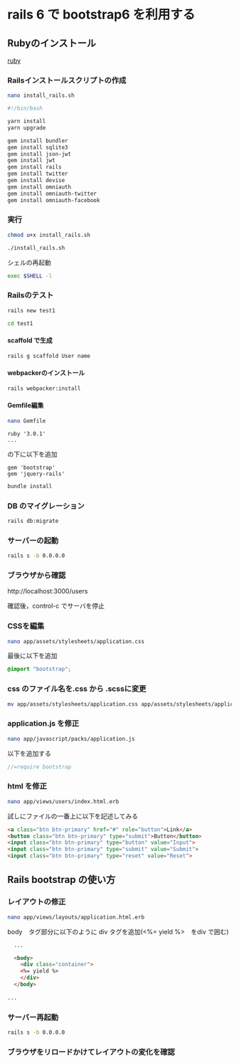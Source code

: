 # rails 6 で bootstrap6 を利用する


## Rubyのインストール

[ruby](./ruby.md)



### Railsインストールスクリプトの作成

```bash
nano install_rails.sh
```

```bash
#!/bin/bash

yarn install
yarn upgrade

gem install bundler
gem install sqlite3
gem install json-jwt
gem install jwt
gem install rails
gem install twitter
gem install devise
gem install omniauth
gem install omniauth-twitter
gem install omniauth-facebook
```

### 実行

```bash
chmod u+x install_rails.sh

./install_rails.sh
```

シェルの再起動

```bash
exec $SHELL -l
```


### Railsのテスト

```bash
rails new test1

cd test1
```

#### scaffold で生成

```bash
rails g scaffold User name
```

#### webpackerのインストール

```bash
rails webpacker:install
```

#### Gemfile編集

```bash
nano Gemfile
```

```
ruby '3.0.1'
...

```

の下に以下を追加


```
gem 'bootstrap'
gem 'jquery-rails'

```

```bash
bundle install
```

### DB のマイグレーション

```bash
rails db:migrate
```

### サーバーの起動

```bash
rails s -b 0.0.0.0
```


### ブラウザから確認

http://localhost:3000/users

確認後，control-c でサーバを停止


### CSSを編集

```bash
nano app/assets/stylesheets/application.css
```

最後に以下を追加

```css
@import "bootstrap"; 
```

### css のファイル名を.css から .scssに変更

```bash
mv app/assets/stylesheets/application.css app/assets/stylesheets/application.scss
```

### application.js を修正

```bash
nano app/javascript/packs/application.js
```

以下を追加する

```javascript
//=require bootstrap
```

### html を修正

```bash
nano app/views/users/index.html.erb
```

試しにファイルの一番上に以下を記述してみる

```html
<a class="btn btn-primary" href="#" role="button">Link</a>
<button class="btn btn-primary" type="submit">Button</button>
<input class="btn btn-primary" type="button" value="Input">
<input class="btn btn-primary" type="submit" value="Submit">
<input class="btn btn-primary" type="reset" value="Reset">
```


## Rails bootstrap の使い方

### レイアウトの修正

```bash
nano app/views/layouts/application.html.erb
```


body　タグ部分に以下のように div タグを追加(<%= yield %>　をdiv で囲む)

```html
  ...

  <body>
    <div class="container">
    <%= yield %>
    </div>
  </body>
  
...
```

### サーバー再起動


```bash
rails s -b 0.0.0.0
```


###  ブラウザをリロードかけてレイアウトの変化を確認







